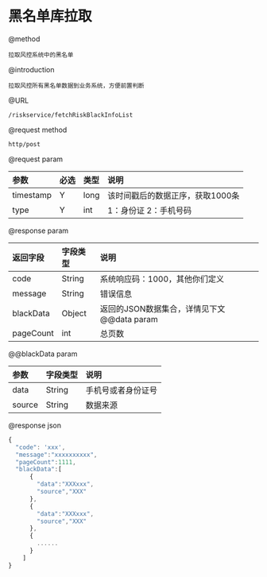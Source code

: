 # 黑名单库拉取

@method

```
拉取风控系统中的黑名单
```

@introduction

```
拉取风控所有黑名单数据到业务系统，方便前置判断
```

@URL

```
/riskservice/fetchRiskBlackInfoList
```

@request method

```
http/post
```

@request param

| 参数 | 必选 | 类型 | 说明 |
| :--- | :--- | :--- | :--- |
| timestamp | Y | long | 该时间戳后的数据正序，获取1000条 |
| type | Y | int | 1：身份证 2：手机号码 |

@response param

| 返回字段 | 字段类型 | 说明 |
| :--- | :--- | :--- |
| code | String | 系统响应码：1000，其他你们定义 |
| message | String | 错误信息 |
| blackData | Object | 返回的JSON数据集合，详情见下文@@data param |
| pageCount | int | 总页数 |

@@blackData param

| 参数 | 字段类型 | 说明 |
| :--- | :--- | :--- |
| data | String | 手机号或者身份证号 |
| source | String | 数据来源 |

@response json

```js
{
  "code": 'xxx',
  "message":"xxxxxxxxxx",
  "pageCount":1111,
  "blackData":[
      {
        "data":"XXXxxx",
        "source","XXX"
      },
      {
        "data":"XXXxxx",
        "source","XXX"
      },
      {
        ......
      }
    ]
}
```



